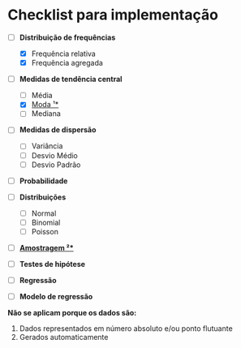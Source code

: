 # Checklist para implementação

- [ ] **Distribuição de frequências**
    - [x] Frequência relativa
    - [x] Frequência agregada

- [ ] **Medidas de tendência central**
    - [ ] Média
    - [x] [Moda ¹*](#n1)
    - [ ] Mediana

- [ ] **Medidas de dispersão**
    - [ ] Variância
    - [ ] Desvio Médio
    - [ ] Desvio Padrão

- [ ] **Probabilidade**

- [ ] **Distribuições**
    - [ ] Normal
    - [ ] Binomial
    - [ ] Poisson

- [ ] **[Amostragem ²*](#n2)**
- [ ] **Testes de hipótese**
- [ ] **Regressão**
- [ ] **Modelo de regressão**

**Não se aplicam porque os dados são:**
1. Dados representados em número absoluto e/ou ponto flutuante <a name="n1"></a>
2. Gerados automaticamente <a name="n2"></a>